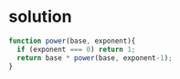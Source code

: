 # solution
```javascript
function power(base, exponent){
  if (exponent === 0) return 1;
  return base * power(base, exponent-1);
}
```